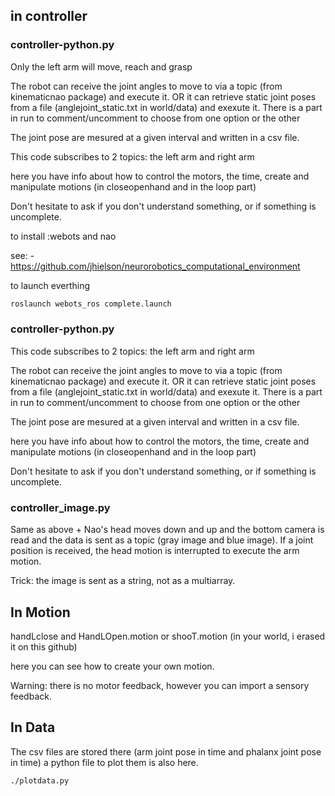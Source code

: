 ## in controller

### controller-python.py 

Only the left arm will move, reach and grasp 

The robot can receive the joint angles to move to via a topic (from kinematicnao package) and execute it. 
OR it can retrieve static joint poses from a file (anglejoint_static.txt in world/data) and exexute it.
There is a part in run to comment/uncomment to choose from one option or the other


The joint pose are mesured at a given interval and written in a csv file. 

This code subscribes to 2 topics: the left arm and right arm 

here you have info about how to control the motors, the time, create and manipulate motions (in closeopenhand and in the loop part)

Don't hesitate to ask if you don't understand something, or if something is uncomplete. 

to install :webots and nao 

see: - https://github.com/jhielson/neurorobotics_computational_environment

to launch everthing

```bash
roslaunch webots_ros complete.launch
```

### controller-python.py 
This code subscribes to 2 topics: the left arm and right arm 

The robot can receive the joint angles to move to via a topic (from kinematicnao package) and execute it. 
OR it can retrieve static joint poses from a file (anglejoint_static.txt in world/data) and exexute it.
There is a part in run to comment/uncomment to choose from one option or the other


The joint pose are mesured at a given interval and written in a csv file. 


here you have info about how to control the motors, the time, create and manipulate motions (in closeopenhand and in the loop part)

Don't hesitate to ask if you don't understand something, or if something is uncomplete. 


### controller_image.py
Same as above + Nao's head moves down and up and the bottom camera is read and the data is sent as a topic (gray image and blue image).
If a joint position is received, the head motion is interrupted to execute the arm motion.

Trick: the image is sent as a string, not as a multiarray. 



## In Motion
handLclose and HandLOpen.motion or shooT.motion (in your world, i erased it on this github) 

here you can see how to create your own motion. 

Warning: there is no motor feedback, however you can import a sensory feedback.

## In Data

The csv files are stored there (arm joint pose in time and phalanx joint pose in time)
a python file to plot them is also here. 
```bash
./plotdata.py
```
